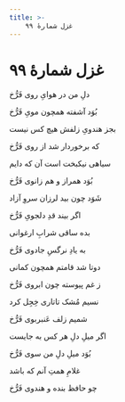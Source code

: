 ```yaml
---
title: >-
    غزل شمارهٔ ۹۹
---
```

# غزل شمارهٔ ۹۹

<div class="b" id="bn1"><div class="m1"><p>دلِ من در هوایِ روی فَرُّخ</p></div>
<div class="m2"><p>بُوَد آشفته همچون مویِ فَرُّخ</p></div></div>
<div class="b" id="bn2"><div class="m1"><p>بجز هندویِ زلفش هیچ کس نیست</p></div>
<div class="m2"><p>که برخوردار شد از روی فَرُّخ</p></div></div>
<div class="b" id="bn3"><div class="m1"><p>سیاهی نیکبخت است آن که دایم</p></div>
<div class="m2"><p>بُوَد همراز و هم زانوی فَرُّخ</p></div></div>
<div class="b" id="bn4"><div class="m1"><p>شَوَد چون بید لرزان سروِ آزاد</p></div>
<div class="m2"><p>اگر بیند قدِ دلجویِ فَرُّخ</p></div></div>
<div class="b" id="bn5"><div class="m1"><p>بده ساقی شرابِ ارغوانی</p></div>
<div class="m2"><p>به یادِ نرگسِ جادوی فَرُّخ</p></div></div>
<div class="b" id="bn6"><div class="m1"><p>دوتا شد قامتم همچون کمانی</p></div>
<div class="m2"><p>ز غم پیوسته چون ابروی فَرُّخ</p></div></div>
<div class="b" id="bn7"><div class="m1"><p>نسیم مُشک تاتاری خِجِل کرد</p></div>
<div class="m2"><p>شمیم زلف عَنبربوی فَرُّخ</p></div></div>
<div class="b" id="bn8"><div class="m1"><p>اگر میلِ دلِ هر کس به جایست</p></div>
<div class="m2"><p>بُوَد میلِ دلِ من سوی فَرُّخ</p></div></div>
<div class="b" id="bn9"><div class="m1"><p>غلامِ همتِ آنم که باشد</p></div>
<div class="m2"><p>چو حافظ بنده و هندوی فَرُّخ</p></div></div>